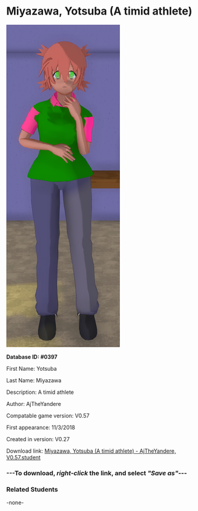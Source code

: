 # Miyazawa, Yotsuba (A timid athlete)

<img src="../../Files/Images/Miyazawa, Yotsuba (A timid athlete).png" title="Miyazawa, Yotsuba (A timid athlete) - AjTheYandere, V0.57">

**Database ID: #0397**

First Name: Yotsuba

Last Name: Miyazawa

Description: A timid athlete

Author: AjTheYandere

Compatable game version: V0.57

First appearance: 11/3/2018

Created in version: V0.27

Download link: <a href="https://raw.githubusercontent.com/Arbiter1223/Daigaku-Gurashi-Custom-Students/master/Files/Student%20Files/Miyazawa%2C%20Yotsuba%20(A%20timid%20athlete)%20-%20AjTheYandere%2C%20V0.57.student">Miyazawa, Yotsuba (A timid athlete) - AjTheYandere, V0.57.student</a>

### ---**To download, _right-click_ the link, and select _"Save as"_**---

### Related Students

-none-
